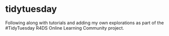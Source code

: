 # tidytuesday
Following along with tutorials and adding my own explorations as part of the #TidyTuesday R4DS Online Learning Community project.
